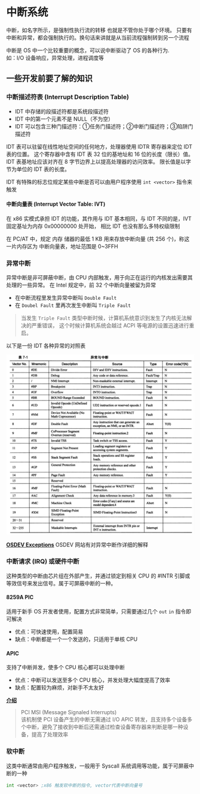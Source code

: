 # 中断系统

中断，如名字所示，是强制性执行流的转移 也就是不管你处于哪个环境。
只要有中断和异常，都会强制执行的。换句话来讲就是从当前流程强制转到另一个流程

中断是 OS 中一个比较重要的概念，可以说中断驱动了 OS 的各种行为.\
如：I/O 设备响应，异常处理，进程调度等

## 一些开发前要了解的知识

### 中断描述符表 (Interrupt Description Table)

- IDT 中存储的段描述符都是系统段描述符
- IDT 中的第一个元素不是 NULL（不为空）
- IDT 可以包含三种门描述符：①任务门描述符；②中断门描述符；③陷阱门描述符

IDT 表可以驻留在线性地址空间的任何地方，处理器使用 IDTR 寄存器来定位 IDT 表的位置。
这个寄存器中含有 IDT 表 32 位的基地址和 16 位的长度（限长）值。
IDT 表基地址应该对齐在 8 字节边界上以提高处理器的访问效率。
限长值是以字节为单位的 IDT 表的长度。

IDT 有特殊的标志位规定某些中断是否可以由用户程序使用 `int <vector>` 指令来触发

#### 中断向量表 (Interrupt Vector Table: IVT)

在 x86 实模式承担 IDT 的功能，其作用与 IDT 基本相同，与 IDT 不同的是，IVT 固定基址为内存 0x00000000 处开始，
相比 IDT 也没有那么多特权级限制

在 PC/AT 中，规定 内存 储器的最低 1 KB 用来存放中断向量 (共 256 个)，称这一片内存区为 中断向量表，地址范围是 0~3FFH

### 异常中断

异常中断是非可屏蔽中断，由 CPU 内部触发，用于向正在运行的内核发出需要其处理的一些异常。
在 Intel 规定中，前 32 个中断向量被留为异常

- 在中断流程里发生异常中断叫 `Double Fault`
- 在 `Doubel Fault` 里再次发生中断叫 `Triple Fault`

> 当发生 `Triple Fault` 类型中断时候，计算机系统意识到发生了内核无法解决的严重错误，
> 这个时候计算机系统会越过 ACPI 等电源的设置迅速进行重启。

以下是一份 IDT 各种异常的对照表

![IDT 对照表](/images/项目/MdrOS/idt_vector.png)

[**OSDEV Exceptions**](https://wiki.osdev.org/Exceptions) OSDEV 网站有对异常中断作详细的解释

### 中断请求 (IRQ) 或硬件中断

这种类型的中断由芯片组在外部产生，并通过锁定到相关 CPU 的 #INTR 引脚或等效信号来发出信号。属于可屏蔽中断的一种。

#### 8259A PIC

适用于新手 OS 开发者使用，配置方式非常简单，只需要通过几个 `out` `in` 指令即可解决

- 优点：可快速使用，配置简易
- 缺点：中断都是一个一个发送的，只适用于单核 CPU

#### APIC

支持了中断并发，使多个 CPU 核心都可以处理中断

- 优点：中断可以发送至多个 CPU 核心，并发处理大幅度提高了效率
- 缺点：配置较为麻烦，对新手不太友好

[**介绍**](/教程/正文/项目/MdrOS/acpi.md#apic)

> PCI MSI (Message Signaled Interrupts)\
> 该机制使 PCI 设备产生的中断无需通过 I/O APIC 转发，且支持多个设备多个中断，避免了接收到中断后还需通过检查设备寄存器来判断是哪一种设备，提高了处理效率

### 软中断

这类中断通常由用户程序触发，一般用于 Syscall 系统调用等功能，属于可屏蔽中断的一种

```asm
int <vector> ;x86 触发软中断的指令, vector代表中断向量号
```
